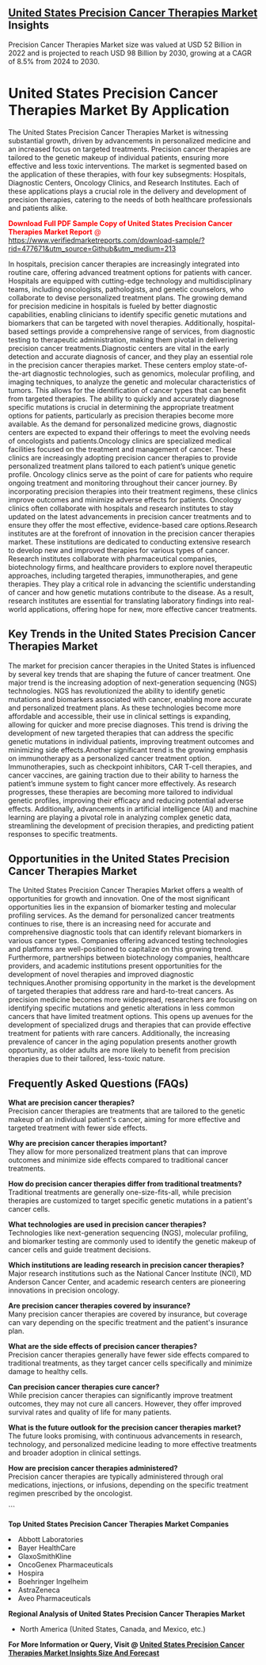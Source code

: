 <h2><a href="https://www.verifiedmarketreports.com/download-sample/?rid=477671&amp;utm_source=Github&amp;utm_medium=213" target="_blank">United States Precision Cancer Therapies Market</a> Insights</h2><p>Precision Cancer Therapies Market size was valued at USD 52 Billion in 2022 and is projected to reach USD 98 Billion by 2030, growing at a CAGR of 8.5% from 2024 to 2030.</p><p><h1>United States Precision Cancer Therapies Market By Application</h1><p>The United States Precision Cancer Therapies Market is witnessing substantial growth, driven by advancements in personalized medicine and an increased focus on targeted treatments. Precision cancer therapies are tailored to the genetic makeup of individual patients, ensuring more effective and less toxic interventions. The market is segmented based on the application of these therapies, with four key subsegments: Hospitals, Diagnostic Centers, Oncology Clinics, and Research Institutes. Each of these applications plays a crucial role in the delivery and development of precision therapies, catering to the needs of both healthcare professionals and patients alike. <p><span class=""><span style="color: #ff0000;"><strong>Download Full PDF Sample Copy of United States Precision Cancer Therapies Market Report</strong> @ </span><a href="https://www.verifiedmarketreports.com/download-sample/?rid=477671&amp;utm_source=Github&amp;utm_medium=213" target="_blank">https://www.verifiedmarketreports.com/download-sample/?rid=477671&amp;utm_source=Github&amp;utm_medium=213</a></span></p>In hospitals, precision cancer therapies are increasingly integrated into routine care, offering advanced treatment options for patients with cancer. Hospitals are equipped with cutting-edge technology and multidisciplinary teams, including oncologists, pathologists, and genetic counselors, who collaborate to devise personalized treatment plans. The growing demand for precision medicine in hospitals is fueled by better diagnostic capabilities, enabling clinicians to identify specific genetic mutations and biomarkers that can be targeted with novel therapies. Additionally, hospital-based settings provide a comprehensive range of services, from diagnostic testing to therapeutic administration, making them pivotal in delivering precision cancer treatments.Diagnostic centers are vital in the early detection and accurate diagnosis of cancer, and they play an essential role in the precision cancer therapies market. These centers employ state-of-the-art diagnostic technologies, such as genomics, molecular profiling, and imaging techniques, to analyze the genetic and molecular characteristics of tumors. This allows for the identification of cancer types that can benefit from targeted therapies. The ability to quickly and accurately diagnose specific mutations is crucial in determining the appropriate treatment options for patients, particularly as precision therapies become more available. As the demand for personalized medicine grows, diagnostic centers are expected to expand their offerings to meet the evolving needs of oncologists and patients.Oncology clinics are specialized medical facilities focused on the treatment and management of cancer. These clinics are increasingly adopting precision cancer therapies to provide personalized treatment plans tailored to each patient’s unique genetic profile. Oncology clinics serve as the point of care for patients who require ongoing treatment and monitoring throughout their cancer journey. By incorporating precision therapies into their treatment regimens, these clinics improve outcomes and minimize adverse effects for patients. Oncology clinics often collaborate with hospitals and research institutes to stay updated on the latest advancements in precision cancer treatments and to ensure they offer the most effective, evidence-based care options.Research institutes are at the forefront of innovation in the precision cancer therapies market. These institutions are dedicated to conducting extensive research to develop new and improved therapies for various types of cancer. Research institutes collaborate with pharmaceutical companies, biotechnology firms, and healthcare providers to explore novel therapeutic approaches, including targeted therapies, immunotherapies, and gene therapies. They play a critical role in advancing the scientific understanding of cancer and how genetic mutations contribute to the disease. As a result, research institutes are essential for translating laboratory findings into real-world applications, offering hope for new, more effective cancer treatments.<h2>Key Trends in the United States Precision Cancer Therapies Market</h2><p>The market for precision cancer therapies in the United States is influenced by several key trends that are shaping the future of cancer treatment. One major trend is the increasing adoption of next-generation sequencing (NGS) technologies. NGS has revolutionized the ability to identify genetic mutations and biomarkers associated with cancer, enabling more accurate and personalized treatment plans. As these technologies become more affordable and accessible, their use in clinical settings is expanding, allowing for quicker and more precise diagnoses. This trend is driving the development of new targeted therapies that can address the specific genetic mutations in individual patients, improving treatment outcomes and minimizing side effects.Another significant trend is the growing emphasis on immunotherapy as a personalized cancer treatment option. Immunotherapies, such as checkpoint inhibitors, CAR T-cell therapies, and cancer vaccines, are gaining traction due to their ability to harness the patient’s immune system to fight cancer more effectively. As research progresses, these therapies are becoming more tailored to individual genetic profiles, improving their efficacy and reducing potential adverse effects. Additionally, advancements in artificial intelligence (AI) and machine learning are playing a pivotal role in analyzing complex genetic data, streamlining the development of precision therapies, and predicting patient responses to specific treatments.<h2>Opportunities in the United States Precision Cancer Therapies Market</h2><p>The United States Precision Cancer Therapies Market offers a wealth of opportunities for growth and innovation. One of the most significant opportunities lies in the expansion of biomarker testing and molecular profiling services. As the demand for personalized cancer treatments continues to rise, there is an increasing need for accurate and comprehensive diagnostic tools that can identify relevant biomarkers in various cancer types. Companies offering advanced testing technologies and platforms are well-positioned to capitalize on this growing trend. Furthermore, partnerships between biotechnology companies, healthcare providers, and academic institutions present opportunities for the development of novel therapies and improved diagnostic techniques.Another promising opportunity in the market is the development of targeted therapies that address rare and hard-to-treat cancers. As precision medicine becomes more widespread, researchers are focusing on identifying specific mutations and genetic alterations in less common cancers that have limited treatment options. This opens up avenues for the development of specialized drugs and therapies that can provide effective treatment for patients with rare cancers. Additionally, the increasing prevalence of cancer in the aging population presents another growth opportunity, as older adults are more likely to benefit from precision therapies due to their tailored, less-toxic nature.<h2>Frequently Asked Questions (FAQs)</h2><p><b>What are precision cancer therapies?</b><br>Precision cancer therapies are treatments that are tailored to the genetic makeup of an individual patient's cancer, aiming for more effective and targeted treatment with fewer side effects.</p><p><b>Why are precision cancer therapies important?</b><br>They allow for more personalized treatment plans that can improve outcomes and minimize side effects compared to traditional cancer treatments.</p><p><b>How do precision cancer therapies differ from traditional treatments?</b><br>Traditional treatments are generally one-size-fits-all, while precision therapies are customized to target specific genetic mutations in a patient's cancer cells.</p><p><b>What technologies are used in precision cancer therapies?</b><br>Technologies like next-generation sequencing (NGS), molecular profiling, and biomarker testing are commonly used to identify the genetic makeup of cancer cells and guide treatment decisions.</p><p><b>Which institutions are leading research in precision cancer therapies?</b><br>Major research institutions such as the National Cancer Institute (NCI), MD Anderson Cancer Center, and academic research centers are pioneering innovations in precision oncology.</p><p><b>Are precision cancer therapies covered by insurance?</b><br>Many precision cancer therapies are covered by insurance, but coverage can vary depending on the specific treatment and the patient's insurance plan.</p><p><b>What are the side effects of precision cancer therapies?</b><br>Precision cancer therapies generally have fewer side effects compared to traditional treatments, as they target cancer cells specifically and minimize damage to healthy cells.</p><p><b>Can precision cancer therapies cure cancer?</b><br>While precision cancer therapies can significantly improve treatment outcomes, they may not cure all cancers. However, they offer improved survival rates and quality of life for many patients.</p><p><b>What is the future outlook for the precision cancer therapies market?</b><br>The future looks promising, with continuous advancements in research, technology, and personalized medicine leading to more effective treatments and broader adoption in clinical settings.</p><p><b>How are precision cancer therapies administered?</b><br>Precision cancer therapies are typically administered through oral medications, injections, or infusions, depending on the specific treatment regimen prescribed by the oncologist.</p>```</p><p><strong>Top United States Precision Cancer Therapies Market Companies</strong></p><div data-test-id=""><p><li>Abbott Laboratories</li><li> Bayer HealthCare</li><li> GlaxoSmithKline</li><li> OncoGenex Pharmaceuticals</li><li> Hospira</li><li> Boehringer Ingelheim</li><li> AstraZeneca</li><li> Aveo Pharmaceuticals</li></p><div><strong>Regional Analysis of&nbsp;United States Precision Cancer Therapies Market</strong></div><ul><li dir="ltr"><p dir="ltr">North America&nbsp;(United States, Canada, and Mexico, etc.)</p></li></ul><p><strong>For More Information or Query, Visit @&nbsp;</strong><strong><a href="https://www.verifiedmarketreports.com/product/precision-cancer-therapies-market-size-and-forecast/?utm_source=Github&amp;utm_medium=213" target="_blank">United States Precision Cancer Therapies Market Insights Size And Forecast</a></strong></p></div>
